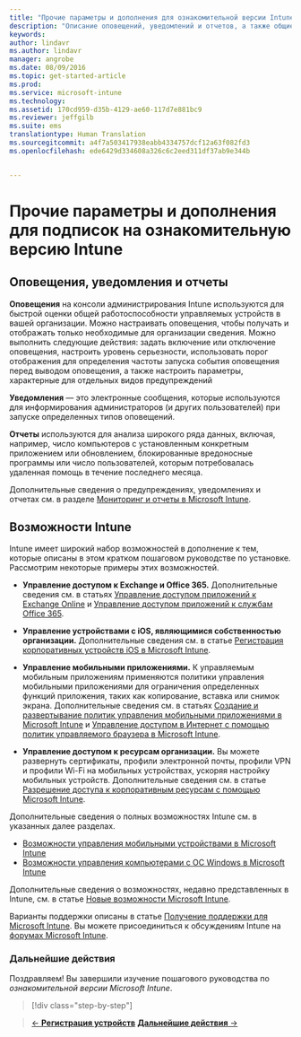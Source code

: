 ```yaml
---
title: "Прочие параметры и дополнения для ознакомительной версии Intune | Microsoft Intune"
description: "Описание оповещений, уведомлений и отчетов, а также общие возможности Intune, которые необходимо знать при регистрации для получения бесплатной 30-дневной ознакомительной версии Intune"
keywords: 
author: lindavr
ms.author: lindavr
manager: angrobe
ms.date: 08/09/2016
ms.topic: get-started-article
ms.prod: 
ms.service: microsoft-intune
ms.technology: 
ms.assetid: 170cd959-d35b-4129-ae60-117d7e881bc9
ms.reviewer: jeffgilb
ms.suite: ems
translationtype: Human Translation
ms.sourcegitcommit: a4f7a503417938eabb4334757dcf12a63f082fd3
ms.openlocfilehash: ede6429d334608a326c6c2eed311df37ab9e344b


---
```


# <a name="other-options-and-extras-for-intune-evaluation-subscriptions"></a>Прочие параметры и дополнения для подписок на ознакомительную версию Intune

## <a name="alerts-notifications-and-reports"></a>Оповещения, уведомления и отчеты
**Оповещения** на консоли администрирования Intune используются для быстрой оценки общей работоспособности управляемых устройств в вашей организации. Можно настраивать оповещения, чтобы получать и отображать только необходимые для организации сведения. Можно выполнить следующие действия: задать включение или отключение оповещения, настроить уровень серьезности, использовать порог отображения для определения частоты запуска события оповещения перед выводом оповещения, а также настроить параметры, характерные для отдельных видов предупреждений

**Уведомления** — это электронные сообщения, которые используются для информирования администраторов (и других пользователей) при запуске определенных типов оповещений.

**Отчеты** используются для анализа широкого ряда данных, включая, например, число компьютеров с установленным конкретным приложением или обновлением, блокированные вредоносные программы или число пользователей, которым потребовалась удаленная помощь в течение последнего месяца.

Дополнительные сведения о предупреждениях, уведомлениях и отчетах см. в разделе [Мониторинг и отчеты в Microsoft Intune](/Intune/Deploy-Use/monitoring-and-reports-with-microsoft-intune).

## <a name="intune-capabilities"></a>Возможности Intune
Intune имеет широкий набор возможностей в дополнение к тем, которые описаны в этом кратком пошаговом руководстве по установке. Рассмотрим некоторые примеры этих возможностей.

-   **Управление доступом к Exchange и Office 365.** Дополнительные сведения см. в статьях [Управление доступом приложений к Exchange Online](https://technet.microsoft.com/library/dn705841.aspx) и [Управление доступом приложений к службам Office 365](https://technet.microsoft.com/library/dn818907.aspx).

-   **Управление устройствами с iOS, являющимися собственностью организации.** Дополнительные сведения см. в статье [Регистрация корпоративных устройств iOS в Microsoft Intune](/Intune/Deploy-Use/enroll-corporate-owned-ios-devices-in-microsoft-intune).

-   **Управление мобильными приложениями.** К управляемым мобильным приложениям применяются политики управления мобильными приложениями для ограничения определенных функций приложения, таких как копирование, вставка или снимок экрана. Дополнительные сведения см. в статьях [Создание и развертывание политик управления мобильными приложениями в Microsoft Intune](/Intune/Deploy-Use/create-and-deploy-mobile-app-management-policies-with-microsoft-intune) и [Управление доступом в Интернет с помощью политик управляемого браузера в Microsoft Intune](/Intune/Deploy-Use/manage-internet-access-using-managed-browser-policies).

-   **Управление доступом к ресурсам организации.** Вы можете развернуть сертификаты, профили электронной почты, профили VPN и профили Wi-Fi на мобильных устройствах, ускоряя настройку мобильных устройств. Дополнительные сведения см. в статье [Разрешение доступа к корпоративным ресурсам с помощью Microsoft Intune](/Intune/Deploy-Use/enable-access-to-company-resources-with-microsoft-intune).

Дополнительные сведения о полных возможностях Intune см. в указанных далее разделах.
- [Возможности управления мобильными устройствами в Microsoft Intune](/intune/get-started/mobile-device-management-capabilities-in-microsoft-intune)
- [Возможности управления компьютерами с ОС Windows в Microsoft Intune](/intune/get-started/windows-pc-management-capabilities-in-microsoft-intune)

Дополнительные сведения о возможностях, недавно представленных в Intune, см. в статье [Новые возможности Microsoft Intune](/Intune/Deploy-Use/whats-new-in-microsoft-intune).

Варианты поддержки описаны в статье [Получение поддержки для Microsoft Intune](/Intune/Troubleshoot/how-to-get-support-for-microsoft-intune). Вы можете присоединиться к обсуждениям Intune на [форумах Microsoft Intune](https://social.technet.microsoft.com/Forums/en-US/home?forum=microsoftintuneprod).

### <a name="next-steps"></a>Дальнейшие действия
Поздравляем! Вы завершили изучение пошагового руководства по *ознакомительной версии Microsoft Intune*.

>[!div class="step-by-step"]

>[&larr; **Регистрация устройств**](.\get-started-with-a-30-day-trial-of-microsoft-intune-step-5.md) [**Дальнейшие действия** &rarr;](.\get-started-with-a-30-day-trial-of-microsoft-intune-step-7.md)  



<!--HONumber=Nov16_HO1-->


